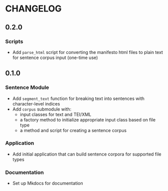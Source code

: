 # CHANGELOG

## 0.2.0

### Scripts

- Add `parse_html` script for converting the manifesto html files to plain text for sentence corpus input (one-time use)

## 0.1.0

### Sentence Module

- Add `segment_text` function for breaking text into sentences with character-level indices
- Add `corpus` submodule with:
  - input classes for text and TEI/XML
  - a factory method to initialize appropriate input class based on file type
  - a method and script for creating a sentence corpus

### Application

- Add initial application that can build sentence corpora for supported file types

### Documentation

- Set up Mkdocs for documentation
